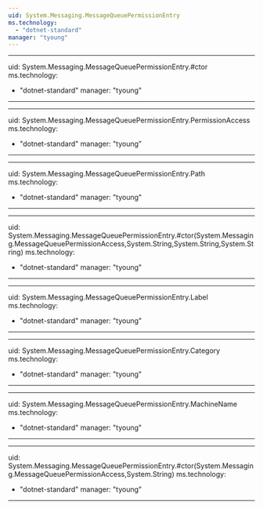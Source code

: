 ```yaml
---
uid: System.Messaging.MessageQueuePermissionEntry
ms.technology: 
  - "dotnet-standard"
manager: "tyoung"
---
```


---
uid: System.Messaging.MessageQueuePermissionEntry.#ctor
ms.technology: 
  - "dotnet-standard"
manager: "tyoung"
---

---
uid: System.Messaging.MessageQueuePermissionEntry.PermissionAccess
ms.technology: 
  - "dotnet-standard"
manager: "tyoung"
---

---
uid: System.Messaging.MessageQueuePermissionEntry.Path
ms.technology: 
  - "dotnet-standard"
manager: "tyoung"
---

---
uid: System.Messaging.MessageQueuePermissionEntry.#ctor(System.Messaging.MessageQueuePermissionAccess,System.String,System.String,System.String)
ms.technology: 
  - "dotnet-standard"
manager: "tyoung"
---

---
uid: System.Messaging.MessageQueuePermissionEntry.Label
ms.technology: 
  - "dotnet-standard"
manager: "tyoung"
---

---
uid: System.Messaging.MessageQueuePermissionEntry.Category
ms.technology: 
  - "dotnet-standard"
manager: "tyoung"
---

---
uid: System.Messaging.MessageQueuePermissionEntry.MachineName
ms.technology: 
  - "dotnet-standard"
manager: "tyoung"
---

---
uid: System.Messaging.MessageQueuePermissionEntry.#ctor(System.Messaging.MessageQueuePermissionAccess,System.String)
ms.technology: 
  - "dotnet-standard"
manager: "tyoung"
---
